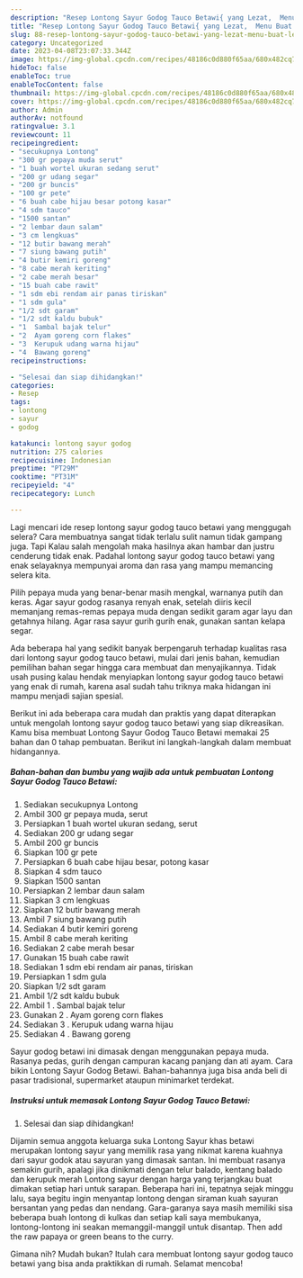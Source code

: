 ```yaml
---
description: "Resep Lontong Sayur Godog Tauco Betawi{ yang Lezat,  Menu Buat lebaran"
title: "Resep Lontong Sayur Godog Tauco Betawi{ yang Lezat,  Menu Buat lebaran"
slug: 88-resep-lontong-sayur-godog-tauco-betawi-yang-lezat-menu-buat-lebaran
category: Uncategorized
date: 2023-04-08T23:07:33.344Z
image: https://img-global.cpcdn.com/recipes/48186c0d880f65aa/680x482cq70/lontong-sayur-godog-tauco-betawi-foto-resep-utama.jpg
hideToc: false
enableToc: true
enableTocContent: false
thumbnail: https://img-global.cpcdn.com/recipes/48186c0d880f65aa/680x482cq70/lontong-sayur-godog-tauco-betawi-foto-resep-utama.jpg
cover: https://img-global.cpcdn.com/recipes/48186c0d880f65aa/680x482cq70/lontong-sayur-godog-tauco-betawi-foto-resep-utama.jpg
author: Admin
authorAv: notfound
ratingvalue: 3.1
reviewcount: 11
recipeingredient:
- "secukupnya Lontong"
- "300 gr pepaya muda serut"
- "1 buah wortel ukuran sedang serut"
- "200 gr udang segar"
- "200 gr buncis"
- "100 gr pete"
- "6 buah cabe hijau besar potong kasar"
- "4 sdm tauco"
- "1500 santan"
- "2 lembar daun salam"
- "3 cm lengkuas"
- "12 butir bawang merah"
- "7 siung bawang putih"
- "4 butir kemiri goreng"
- "8 cabe merah keriting"
- "2 cabe merah besar"
- "15 buah cabe rawit"
- "1 sdm ebi rendam air panas tiriskan"
- "1 sdm gula"
- "1/2 sdt garam"
- "1/2 sdt kaldu bubuk"
- "1  Sambal bajak telur"
- "2  Ayam goreng corn flakes"
- "3  Kerupuk udang warna hijau"
- "4  Bawang goreng"
recipeinstructions:

- "Selesai dan siap dihidangkan!"
categories:
- Resep
tags:
- lontong
- sayur
- godog

katakunci: lontong sayur godog 
nutrition: 275 calories
recipecuisine: Indonesian
preptime: "PT29M"
cooktime: "PT31M"
recipeyield: "4"
recipecategory: Lunch

---
```



Lagi mencari ide resep lontong sayur godog tauco betawi yang menggugah selera? Cara membuatnya sangat tidak terlalu sulit namun tidak gampang juga. Tapi Kalau salah mengolah maka hasilnya akan hambar dan justru cenderung tidak enak. Padahal lontong sayur godog tauco betawi yang enak selayaknya mempunyai aroma dan rasa yang mampu memancing selera kita.


Pilih pepaya muda yang benar-benar masih mengkal, warnanya putih dan keras. Agar sayur godog rasanya renyah enak, setelah diiris kecil memanjang remas-remas pepaya muda dengan sedikit garam agar layu dan getahnya hilang. Agar rasa sayur gurih gurih enak, gunakan santan kelapa segar.

Ada beberapa hal yang sedikit banyak berpengaruh terhadap kualitas rasa dari lontong sayur godog tauco betawi, mulai dari jenis bahan, kemudian pemilihan bahan segar hingga cara membuat dan menyajikannya. Tidak usah pusing kalau hendak menyiapkan lontong sayur godog tauco betawi yang enak di rumah, karena asal sudah tahu triknya maka hidangan ini mampu menjadi sajian spesial.


Berikut ini ada beberapa cara mudah dan praktis yang dapat diterapkan untuk mengolah lontong sayur godog tauco betawi yang siap dikreasikan. Kamu bisa membuat Lontong Sayur Godog Tauco Betawi memakai 25 bahan dan 0 tahap pembuatan. Berikut ini langkah-langkah dalam membuat hidangannya.

<!--inarticleads1-->

##### Bahan-bahan dan bumbu yang wajib ada untuk pembuatan Lontong Sayur Godog Tauco Betawi:

1. Sediakan secukupnya Lontong
1. Ambil 300 gr pepaya muda, serut
1. Persiapkan 1 buah wortel ukuran sedang, serut
1. Sediakan 200 gr udang segar
1. Ambil 200 gr buncis
1. Siapkan 100 gr pete
1. Persiapkan 6 buah cabe hijau besar, potong kasar
1. Siapkan 4 sdm tauco
1. Siapkan 1500 santan
1. Persiapkan 2 lembar daun salam
1. Siapkan 3 cm lengkuas
1. Siapkan 12 butir bawang merah
1. Ambil 7 siung bawang putih
1. Sediakan 4 butir kemiri goreng
1. Ambil 8 cabe merah keriting
1. Sediakan 2 cabe merah besar
1. Gunakan 15 buah cabe rawit
1. Sediakan 1 sdm ebi rendam air panas, tiriskan
1. Persiapkan 1 sdm gula
1. Siapkan 1/2 sdt garam
1. Ambil 1/2 sdt kaldu bubuk
1. Ambil 1 . Sambal bajak telur
1. Gunakan 2 . Ayam goreng corn flakes
1. Sediakan 3 . Kerupuk udang warna hijau
1. Sediakan 4 . Bawang goreng


Sayur godog betawi ini dimasak dengan menggunakan pepaya muda. Rasanya pedas, gurih dengan campuran kacang panjang dan ati ayam. Cara bikin Lontong Sayur Godog Betawi. Bahan-bahannya juga bisa anda beli di pasar tradisional, supermarket ataupun minimarket terdekat. 

<!--inarticleads2-->

##### Instruksi untuk memasak Lontong Sayur Godog Tauco Betawi:


1. Selesai dan siap dihidangkan!

Dijamin semua anggota keluarga suka Lontong Sayur khas betawi merupakan lontong sayur yang memilik rasa yang nikmat karena kuahnya dari sayur godok atau sayuran yang dimasak santan. Ini membuat rasanya semakin gurih, apalagi jika dinikmati dengan telur balado, kentang balado dan kerupuk merah Lontong sayur dengan harga yang terjangkau buat dimakan setiap hari untuk sarapan. Beberapa hari ini, tepatnya sejak minggu lalu, saya begitu ingin menyantap lontong dengan siraman kuah sayuran bersantan yang pedas dan nendang. Gara-garanya saya masih memiliki sisa beberapa buah lontong di kulkas dan setiap kali saya membukanya, lontong-lontong ini seakan memanggil-manggil untuk disantap. Then add the raw papaya or green beans to the curry. 

Gimana nih? Mudah bukan? Itulah cara membuat lontong sayur godog tauco betawi yang bisa anda praktikkan di rumah. Selamat mencoba!

